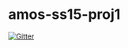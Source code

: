# amos-ss15-proj1

[![Gitter](https://badges.gitter.im/Join%20Chat.svg)](https://gitter.im/ohaz/amos-ss15-proj1?utm_source=badge&utm_medium=badge&utm_campaign=pr-badge&utm_content=badge)